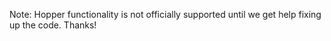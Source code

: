 
 Note: Hopper functionality is not officially supported until we get help fixing up the code. Thanks!
